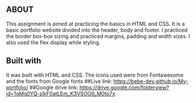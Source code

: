 ## ABOUT
This assignment is aimed at practicing the basics in HTML and CSS. It is a basic portfolio website divided into the header, body and footer. I practiced the border box-box sizing and practiced margins, padding and width sizes. I also used the flex display while styling.
## Built with
It was built with HTML and CSS. The icons used were from Fontawesome and the fonts from Google fonts
##Live link: https://bebe-dev.github.io/My-portfolio/
##Google drive link: https://drive.google.com/folderview?id=1gMg0YQ-sIkF0atLEm_K3VSOG6_M0to7x